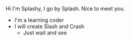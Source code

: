 Hi I'm Splashy, I go by Splash. Nice to meet you.
- I'm a learning coder
- I will create Slash and Crash
  - Just wait and see

